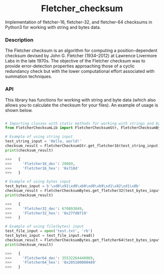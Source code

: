 <h1 align="center">Fletcher_checksum</h1>

Implementation of fletcher-16, fletcher-32, and fletcher-64 checksums in Python3 for working with string and bytes data.

### Description

The Fletcher checksum is an algorithm for computing a position-dependent checksum devised by John G. Fletcher (1934–2012) at Lawrence Livermore Labs in the late 1970s. The objective of the Fletcher checksum was to provide error-detection properties approaching those of a cyclic redundancy check but with the lower computational effort associated with summation techniques.

### API

This library has functions for working with string and byte data (which also allows you to calculate the checksum for your files).
 An example of usage is shown below.
 
 ```python
 
# Importing classes with static methods for working with strings and bytes
from FletcherChecksumLib import FletcherChecksumStr, FletcherChecksumBytes

# Example of using string input
test_string_input = 'Hello, world!'
checksum_result = FletcherChecksumStr.get_fletcher16(test_string_input)
print(checksum_result)

>>>   { 
>>>     'Fletcher16_dec': 29069,
>>>     'Fletcher16_hex': '0x718d' 
>>>   }

# Example of using bytes input
test_bytes_input = b'\xd0\x91\xd0\xb0\xd0\xb9\xd1\x82\xd1\x8b'
checksum_result = FletcherChecksumBytes.get_fletcher32(test_bytes_input)
print(checksum_result)

>>>   { 
>>>     'Fletcher32_dec': 670893849,
>>>     'Fletcher32_hex': '0x27fd0719'
>>>   }

# Example of using file(bytes) input
test_file_input = open('test.txt', 'rb')
test_bytes_input = test_file_input.read()
checksum_result = FletcherChecksumBytes.get_fletcher64(test_bytes_input)
print(checksum_result)

>>>   { 
>>>     'Fletcher64_dec': 35532264440969,
>>>     'Fletcher64_hex': '0x205100000489'
>>>   }

 ```
